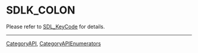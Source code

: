# SDLK_COLON

Please refer to [SDL_KeyCode](SDL_KeyCode) for details.

----
[CategoryAPI](CategoryAPI), [CategoryAPIEnumerators](CategoryAPIEnumerators)

